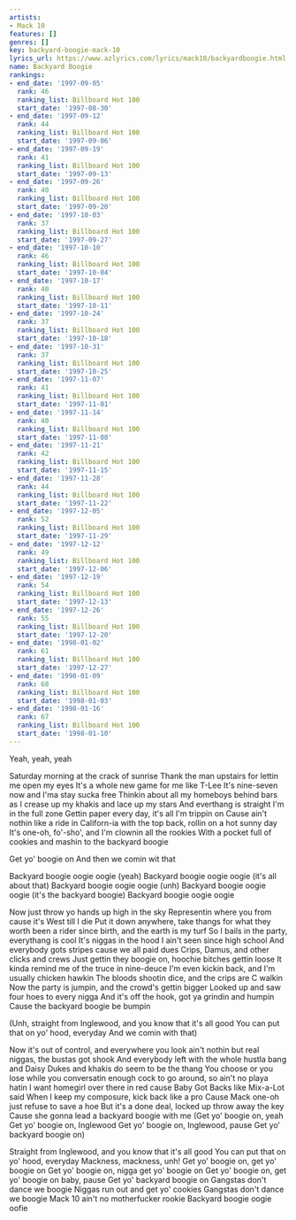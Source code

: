 ```yaml
---
artists:
- Mack 10
features: []
genres: []
key: backyard-boogie-mack-10
lyrics_url: https://www.azlyrics.com/lyrics/mack10/backyardboogie.html
name: Backyard Boogie
rankings:
- end_date: '1997-09-05'
  rank: 46
  ranking_list: Billboard Hot 100
  start_date: '1997-08-30'
- end_date: '1997-09-12'
  rank: 44
  ranking_list: Billboard Hot 100
  start_date: '1997-09-06'
- end_date: '1997-09-19'
  rank: 41
  ranking_list: Billboard Hot 100
  start_date: '1997-09-13'
- end_date: '1997-09-26'
  rank: 40
  ranking_list: Billboard Hot 100
  start_date: '1997-09-20'
- end_date: '1997-10-03'
  rank: 37
  ranking_list: Billboard Hot 100
  start_date: '1997-09-27'
- end_date: '1997-10-10'
  rank: 46
  ranking_list: Billboard Hot 100
  start_date: '1997-10-04'
- end_date: '1997-10-17'
  rank: 40
  ranking_list: Billboard Hot 100
  start_date: '1997-10-11'
- end_date: '1997-10-24'
  rank: 37
  ranking_list: Billboard Hot 100
  start_date: '1997-10-18'
- end_date: '1997-10-31'
  rank: 37
  ranking_list: Billboard Hot 100
  start_date: '1997-10-25'
- end_date: '1997-11-07'
  rank: 41
  ranking_list: Billboard Hot 100
  start_date: '1997-11-01'
- end_date: '1997-11-14'
  rank: 40
  ranking_list: Billboard Hot 100
  start_date: '1997-11-08'
- end_date: '1997-11-21'
  rank: 42
  ranking_list: Billboard Hot 100
  start_date: '1997-11-15'
- end_date: '1997-11-28'
  rank: 44
  ranking_list: Billboard Hot 100
  start_date: '1997-11-22'
- end_date: '1997-12-05'
  rank: 52
  ranking_list: Billboard Hot 100
  start_date: '1997-11-29'
- end_date: '1997-12-12'
  rank: 49
  ranking_list: Billboard Hot 100
  start_date: '1997-12-06'
- end_date: '1997-12-19'
  rank: 54
  ranking_list: Billboard Hot 100
  start_date: '1997-12-13'
- end_date: '1997-12-26'
  rank: 55
  ranking_list: Billboard Hot 100
  start_date: '1997-12-20'
- end_date: '1998-01-02'
  rank: 61
  ranking_list: Billboard Hot 100
  start_date: '1997-12-27'
- end_date: '1998-01-09'
  rank: 68
  ranking_list: Billboard Hot 100
  start_date: '1998-01-03'
- end_date: '1998-01-16'
  rank: 67
  ranking_list: Billboard Hot 100
  start_date: '1998-01-10'
---
```


Yeah, yeah, yeah


Saturday morning at the crack of sunrise
Thank the man upstairs for lettin me open my eyes
It's a whole new game for me like T-Lee
It's nine-seven now and I'ma stay sucka free
Thinkin about all my homeboys behind bars
as I crease up my khakis and lace up my stars
And everthang is straight I'm in the full zone
Gettin paper every day, it's all I'm trippin on
Cause ain't nothin like a ride in Californ-ia
with the top back, rollin on a hot sunny day
It's one-oh, fo'-sho', and I'm clownin all the rookies
With a pocket full of cookies
and mashin to the backyard boogie

Get yo' boogie on
And then we comin wit that


Backyard boogie oogie oogie (yeah)
Backyard boogie oogie oogie (it's all about that)
Backyard boogie oogie oogie (unh)
Backyard boogie oogie oogie (it's the backyard boogie)
Backyard boogie oogie oogie


Now just throw yo hands up high in the sky
Representin where you from cause it's West till I die
Put it down anywhere, take thangs for what they worth
been a rider since birth, and the earth is my turf
So I bails in the party, everythang is cool
It's niggas in the hood I ain't seen since high school
And everybody gots stripes cause we all paid dues
Crips, Damus, and other clicks and crews
Just gettin they boogie on, hoochie bitches gettin loose
It kinda remind me of the truce in nine-deuce
I'm even kickin back, and I'm usually chicken hawkin
The bloods shootin dice, and the crips are C walkin
Now the party is jumpin, and the crowd's gettin bigger
Looked up and saw four hoes to every nigga
And it's off the hook, got ya grindin and humpin
Cause the backyard boogie be bumpin

(Unh, straight from Inglewood, and you know that it's all good
You can put that on yo' hood, everyday
And we comin with that)




Now it's out of control, and everywhere you look
ain't nothin but real niggas, the bustas got shook
And everybody left with the whole hustla bang
and Daisy Dukes and khakis do seem to be the thang
You choose or you lose while you conversatin
enough cock to go around, so ain't no playa hatin
I want homegirl over there in red
cause Baby Got Backs like Mix-a-Lot said
When I keep my composure, kick back like a pro
Cause Mack one-oh just refuse to save a hoe
But it's a done deal, locked up throw away the key
Cause she gonna lead a backyard boogie with me
(Get yo' boogie on, yeah
Get yo' boogie on, Inglewood
Get yo' boogie on, Inglewood, pause
Get yo' backyard boogie on)



Straight from Inglewood, and you know that it's all good
You can put that on yo' hood, everyday
Mackness, mackness, unh!
Get yo' boogie on, get yo' boogie on
Get yo' boogie on, nigga get yo' boogie on
Get yo' boogie on, get yo' boogie on baby, pause
Get yo' backyard boogie on
Gangstas don't dance we boogie
Niggas run out and get yo' cookies
Gangstas don't dance we boogie
Mack 10 ain't no motherfucker rookie
Backyard boogie oogie oofie



